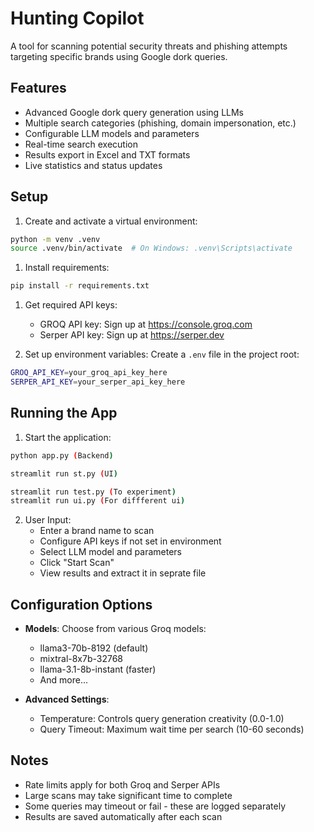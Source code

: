 # Hunting Copilot

A tool for scanning potential security threats and phishing attempts targeting specific brands using Google dork queries.

## Features
- Advanced Google dork query generation using LLMs
- Multiple search categories (phishing, domain impersonation, etc.)
- Configurable LLM models and parameters
- Real-time search execution
- Results export in Excel and TXT formats
- Live statistics and status updates

## Setup


1. Create and activate a virtual environment:
```bash
python -m venv .venv
source .venv/bin/activate  # On Windows: .venv\Scripts\activate
```

1. Install requirements:
```bash
pip install -r requirements.txt
```

1. Get required API keys:
   - GROQ API key: Sign up at https://console.groq.com
   - Serper API key: Sign up at https://serper.dev

2. Set up environment variables:
   Create a `.env` file in the project root:
```bash
GROQ_API_KEY=your_groq_api_key_here
SERPER_API_KEY=your_serper_api_key_here
```

## Running the App

1. Start the application:
```bash
python app.py (Backend)

streamlit run st.py (UI)

streamlit run test.py (To experiment)
streamlit run ui.py (For diffferent ui)
```

2. User Input:
   - Enter a brand name to scan
   - Configure API keys if not set in environment
   - Select LLM model and parameters
   - Click "Start Scan"
   - View results and extract it in seprate file

## Configuration Options

- **Models**: Choose from various Groq models:
  - llama3-70b-8192 (default)
  - mixtral-8x7b-32768
  - llama-3.1-8b-instant (faster)
  - And more...

- **Advanced Settings**:
  - Temperature: Controls query generation creativity (0.0-1.0)
  - Query Timeout: Maximum wait time per search (10-60 seconds)



## Notes

- Rate limits apply for both Groq and Serper APIs
- Large scans may take significant time to complete
- Some queries may timeout or fail - these are logged separately
- Results are saved automatically after each scan

